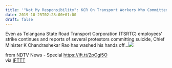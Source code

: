 ```yaml
---
title: '"Not My Responsibility": KCR On Transport Workers Who Committed Suicide'
date: 2019-10-25T02:28:00+01:00
draft: false
---
```


Even as Telangana State Road Transport Corporation (TSRTC) employees' strike continues and reports of several protestors committing suicide, Chief Minister K Chandrashekar Rao has washed his hands off...![](http://feeds.feedburner.com/~r/NDTV-LatestNews/~4/FT9fkZ6mgYc)  
  
from NDTV News - Special https://ift.tt/2pOgi5O  
via [IFTTT](https://ifttt.com/?ref=da&site=blogger)